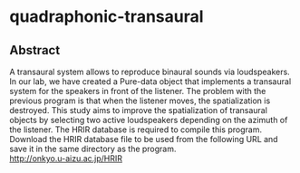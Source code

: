 # quadraphonic-transaural
## **Abstract**
A transaural system allows to reproduce binaural sounds via loudspeakers. In our lab, we have created a Pure-data object that implements a transaural system for the speakers in front of the listener. The problem with the previous program is that when the listener moves, the spatialization is destroyed. This study aims to improve the spatialization of transaural objects by selecting two active loudspeakers depending on the azimuth of the listener.
The HRIR database is required to compile this program.
Download the HRIR database file to be used from the following URL and save it in the same directory as the program.  
http://onkyo.u-aizu.ac.jp/HRIR

